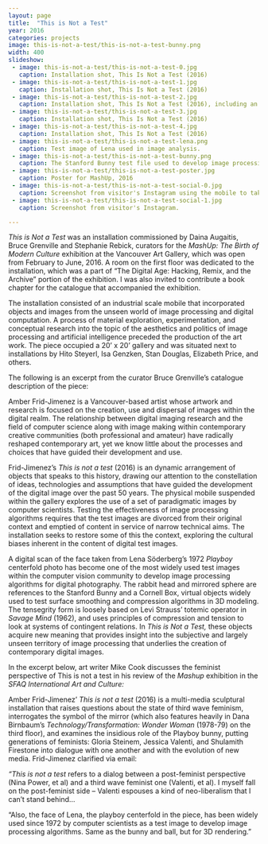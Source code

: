 ```yaml
---
layout: page
title:  "This is Not a Test"
year: 2016
categories: projects
image: this-is-not-a-test/this-is-not-a-test-bunny.png
width: 400
slideshow:
 - image: this-is-not-a-test/this-is-not-a-test-0.jpg
   caption: Installation shot, This Is Not a Test (2016)
 - image: this-is-not-a-test/this-is-not-a-test-1.jpg
   caption: Installation shot, This Is Not a Test (2016)
 - image: this-is-not-a-test/this-is-not-a-test-2.jpg
   caption: Installation shot, This Is Not a Test (2016), including an excerpt from Nina Power’s One Dimensional Woman.
 - image: this-is-not-a-test/this-is-not-a-test-3.jpg
   caption: Installation shot, This Is Not a Test (2016)
 - image: this-is-not-a-test/this-is-not-a-test-4.jpg
   caption: Installation shot, This Is Not a Test (2016)
 - image: this-is-not-a-test/this-is-not-a-test-lena.png
   caption: Test image of Lena used in image analysis.  
 - image: this-is-not-a-test/this-is-not-a-test-bunny.png
   caption: The Stanford Bunny test file used to develop image processing algorithms, in this case for non-photorealistic rendering. 
 - image: this-is-not-a-test/this-is-not-a-test-poster.jpg
   caption: Poster for MashUp, 2016
 - image: this-is-not-a-test/this-is-not-a-test-social-0.jpg
   caption: Screenshot from visitor's Instagram using the mobile to take selfie.
 - image: this-is-not-a-test/this-is-not-a-test-social-1.jpg
   caption: Screenshot from visitor's Instagram. 

--- 
```


*This is Not a Test* was an installation commissioned by Daina Augaitis, Bruce Grenville and Stephanie Rebick, curators for the *MashUp: The Birth of Modern Culture* exhibition at the Vancouver Art Gallery, which was open from February to June, 2016. A room on the first floor was dedicated to the installation, which was a part of “The Digital Age: Hacking, Remix, and the Archive” portion of the exhibition. I was also invited to contribute a book chapter for the catalogue that accompanied the exhibition. 

The installation consisted of an industrial scale mobile that incorporated objects and images from the unseen world of image processing and digital computation. A process of material exploration, experimentation, and conceptual research into the topic of the aesthetics and politics of image processing and artificial intelligence preceded the production of the art work. The piece occupied a 20’ x 20’ gallery and was situated next to installations by Hito Steyerl, Isa Genzken, Stan Douglas, Elizabeth Price, and others. 

The following is an excerpt from the curator Bruce Grenville’s catalogue description of the piece: 

Amber Frid-Jimenez is a Vancouver-based artist whose artwork and research is focused on the creation, use and dispersal of images within the digital realm. The relationship between digital imaging research and the field of computer science along with image making within contemporary creative communities (both professional and amateur) have radically reshaped contemporary art, yet we know little about the processes and choices that have guided their development and use.

Frid-Jimenez’s *This is not a test* (2016) is an dynamic arrangement of objects that speaks to this history, drawing our attention to the constellation of ideas, technologies and assumptions that have guided the development of the digital image over the past 50 years. The physical mobile suspended within the gallery explores the use of a set of paradigmatic images by computer scientists. Testing the effectiveness of image processing algorithms requires that the test images are divorced from their original context and emptied of content in service of narrow technical aims. The installation seeks to restore some of this the context, exploring the cultural biases inherent in the content of digital test images.

A digital scan of the face taken from Lena Söderberg’s 1972 *Playboy* centerfold photo has become one of the most widely used test images within the computer vision community to develop image processing algorithms for digital photography. The rabbit head and mirrored sphere are references to the Stanford Bunny and a Cornell Box, virtual objects widely used to test surface smoothing and compression algorithms in 3D modeling. The tensegrity form is loosely based on Levi Strauss’ totemic operator in *Savage Mind* (1962), and uses principles of compression and tension to look at systems of contingent relations. In *This is Not a Test,* these objects acquire new meaning that provides insight into the subjective and largely unseen territory of image processing that underlies the creation of contemporary digital images.

In the excerpt below, art writer Mike Cook discusses the feminist perspective of This is not a test in his review of the *Mashup* exhibition in the *SFAQ International Art and Culture:*

Amber Frid-Jimenez’ *This is not a test* (2016) is a multi-media sculptural installation that raises questions about the state of third wave feminism, interrogates the symbol of the mirror (which also features heavily in Dana Birnbaum’s *Technology/Transformation: Wonder Woman* (1978-79) on the third floor), and examines the insidious role of the Playboy bunny, putting generations of feminists: Gloria Steinem, Jessica Valenti, and Shulamith Firestone into dialogue with one another and with the evolution of new media. Frid-Jimenez clarified via email:

*“This is not a test* refers to a dialog between a post-feminist perspective (Nina Power, et al) and a third wave feminist one (Valenti, et al). I myself fall on the post-feminist side – Valenti espouses a kind of neo-liberalism that I can’t stand behind…

“Also, the face of Lena, the playboy centerfold in the piece, has been widely used since 1972 by computer scientists as a test image to develop image processing algorithms. Same as the bunny and ball, but for 3D rendering.”

